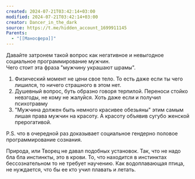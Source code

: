 ```yaml
---
created: 2024-07-21T03:42:14+03:00
modified: 2024-07-21T03:42:14+03:00
creator: Dancer_in_the_dark
source: https://t.me/hidden_account_1699911145
Parents:
  - "[[Маносфера]]"
---
```


Давайте затронем такой вопрос как негативное и невыгодное социальное программирование мужчин.  
Чего стоит эта фраза "мужчину украшают шрамы".

1. Физический момент не цени свое тело. То есть даже если ты чего лишился, то ничего страшного в этом нет.
2. Душевный вопрос, буть образно говоря терпилой. Переноси стойко невзгоды, не кому не жалуйся. Хоть даже если и получил психотравму
3. "Мужчина должен быть немного красивее обезьяны" этим самым лишая права мужчин на красоту. А красоту объявив сугубо женской прерогативой.

P.S. что в очередной раз доказывает социальное гендерно половое программирование сознания.

Природа, или Творец не давал подобных установок. Так, что не надо бла бла инстинкты, это в крови. То, что находится в инстинктах бессознательном то не требует научению. Как водоплавающая птица, не нуждается, что бы ее кто учил плавать и летать.
